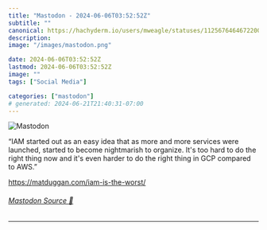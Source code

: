 ```yaml
---
title: "Mastodon - 2024-06-06T03:52:52Z"
subtitle: ""
canonical: https://hachyderm.io/users/mweagle/statuses/112567646467220092
description:
image: "/images/mastodon.png"

date: 2024-06-06T03:52:52Z
lastmod: 2024-06-06T03:52:52Z
image: ""
tags: ["Social Media"]

categories: ["mastodon"]
# generated: 2024-06-21T21:40:31-07:00
---
```

![Mastodon](/images/mastodon.png)

<p>“IAM started out as an easy idea that as more and more services were launched, started to become nightmarish to organize. It&#39;s too hard to do the right thing now and it&#39;s even harder to do the right thing in GCP compared to AWS.”</p><p><a href="https://matduggan.com/iam-is-the-worst/" target="_blank" rel="nofollow noopener noreferrer" translate="no"><span class="invisible">https://</span><span class="ellipsis">matduggan.com/iam-is-the-worst</span><span class="invisible">/</span></a></p>


###### [Mastodon Source 🐘](https://hachyderm.io/@mweagle/112567646467220092)

___
